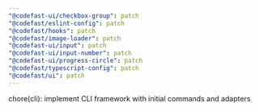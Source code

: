 ```yaml
---
"@codefast-ui/checkbox-group": patch
"@codefast/eslint-config": patch
"@codefast/hooks": patch
"@codefast/image-loader": patch
"@codefast-ui/input": patch
"@codefast-ui/input-number": patch
"@codefast-ui/progress-circle": patch
"@codefast/typescript-config": patch
"@codefast/ui": patch
---
```


chore(cli): implement CLI framework with initial commands and adapters
